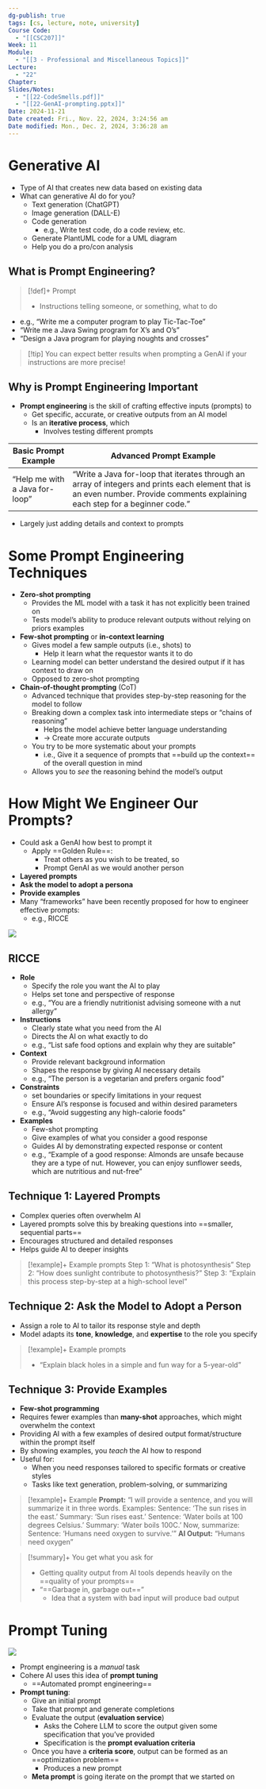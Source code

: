 ```yaml
---
dg-publish: true
tags: [cs, lecture, note, university]
Course Code:
  - "[[CSC207]]"
Week: 11
Module:
  - "[[3 - Professional and Miscellaneous Topics]]"
Lecture:
  - "22"
Chapter: 
Slides/Notes:
  - "[[22-CodeSmells.pdf]]"
  - "[[22-GenAI-prompting.pptx]]"
Date: 2024-11-21
Date created: Fri., Nov. 22, 2024, 3:24:56 am
Date modified: Mon., Dec. 2, 2024, 3:36:28 am
---
```


# Generative AI

- Type of AI that creates new data based on existing data
- What can generative AI do for you?
    - Text generation (ChatGPT)
    - Image generation (DALL-E)
    - Code generation
        - e.g., Write test code, do a code review, etc.
    - Generate PlantUML code for a UML diagram
    - Help you do a pro/con analysis

## What is Prompt Engineering?

> [!def]+ Prompt
> - Instructions telling someone, or something, what to do

- e.g., “Write me a computer program to play Tic-Tac-Toe”
- “Write me a Java Swing program for X’s and O’s”
- “Design a Java program for playing noughts and crosses”

> [!tip] You can expect better results when prompting a GenAI if your instructions are more precise!

## Why is Prompt Engineering Important

- **Prompt engineering** is the skill of crafting effective inputs (prompts) to
    - Get specific, accurate, or creative outputs from an AI model
    - Is an **iterative process**, which
        - Involves testing different prompts

| Basic Prompt Example           | Advanced Prompt Example                                                                                                                                                       |
| ------------------------------ | ----------------------------------------------------------------------------------------------------------------------------------------------------------------------------- |
| “Help me with a Java for-loop” | “Write a Java for-loop that iterates through an array of integers and prints each element that is an even number. Provide comments explaining each step for a beginner code.” |

- Largely just adding details and context to prompts

# Some Prompt Engineering Techniques

- **Zero-shot prompting**
    - Provides the ML model with a task it has not explicitly been trained on
    - Tests model’s ability to produce relevant outputs without relying on priors examples
- **Few-shot prompting** or **in-context learning**
    - Gives model a few sample outputs (i.e., shots) to
        - Help it learn what the requestor wants it to do
    - Learning model can better understand the desired output if it has context to draw on
    - Opposed to zero-shot prompting
- **Chain-of-thought prompting** (CoT)
    - Advanced technique that provides step-by-step reasoning for the model to follow
    - Breaking down a complex task into intermediate steps or “chains of reasoning”
        - Helps the model achieve better language understanding
        - → Create more accurate outputs
    - You try to be more systematic about your prompts
        - i.e., Give it a sequence of prompts that ==build up the context== of the overall question in mind
    - Allows you to *see* the reasoning behind the model’s output

# How Might We Engineer Our Prompts?

- Could ask a GenAI how best to prompt it
    - Apply  ==Golden Rule==:
        - Treat others as you wish to be treated, so
        - Prompt GenAI as we would another person
- **Layered prompts**
- **Ask the model to adopt a persona**
- **Provide examples**
- Many “frameworks” have been recently proposed for how to engineer effective prompts:
    - e.g., RICCE

![](https://i.imgur.com/92vDGp2.png)

## RICCE

- **Role**
    - Specify the role you want the AI to play
    - Helps set tone and perspective of response
    - e.g., “You are a friendly nutritionist advising someone with a nut allergy”
- **Instructions**
    - Clearly state what you need from the AI
    - Directs the AI on what exactly to do
    - e.g., “List safe food options and explain why they are suitable”
- **Context**
    - Provide relevant background information
    - Shapes the response by giving AI necessary details
    - e.g., “The person is a vegetarian and prefers organic food”
- **Constraints**
    - set boundaries or specify limitations in your request
    - Ensure AI’s response is focused and within desired parameters
    - e.g., “Avoid suggesting any high-calorie foods”
- **Examples**
    - Few-shot prompting
    - Give examples of what you consider a good response
    - Guides AI by demonstrating expected response or content
    - e.g., “Example of a good response: Almonds are unsafe because they are a type of nut. However, you can enjoy sunflower seeds, which are nutritious and nut-free”

## Technique 1: Layered Prompts

- Complex queries often overwhelm AI
- Layered prompts solve this by breaking questions into ==smaller, sequential parts==
- Encourages structured and detailed responses
- Helps guide AI to deeper insights

> [!example]+ Example prompts
> Step 1: “What is photosynthesis”
> Step 2: “How does sunlight contribute to photosynthesis?”
> Step 3: “Explain this process step-by-step at a high-school level”

## Technique 2: Ask the Model to Adopt a Person

- Assign a role to AI to tailor its response style and depth
- Model adapts its **tone**, **knowledge**, and **expertise** to the role you specify

> [!example]+ Example prompts
> - “Explain black holes in a simple and fun way for a 5-year-old”

## Technique 3: Provide Examples

- **Few-shot programming**
- Requires fewer examples than **many-shot** approaches, which might overwhelm the context
- Providing AI with a few examples of desired output format/structure within the prompt itself
- By showing examples, you *teach* the AI how to respond
- Useful for:
    - When you need responses tailored to specific formats or creative styles
    - Tasks like text generation, problem-solving, or summarizing

> [!example]+ Example
> **Prompt:** “I will provide a sentence, and you will summarize it in three words. Examples:
> Sentence: ‘The sun rises in the east.’ Summary: ‘Sun rises east.’
> Sentence: ‘Water boils at 100 degrees Celsius.’ Summary: ‘Water boils 100C.’
> Now, summarize:
> Sentence: ‘Humans need oxygen to survive.’”
> **AI Output:**
> “Humans need oxygen”

> [!summary]+ You get what you ask for
> - Getting quality output from AI tools depends heavily on the ==quality of your prompts==
> - “==Garbage in, garbage out==”
>     - Idea that a system with bad input will produce bad output

# Prompt Tuning

![](https://i.imgur.com/7ijY4E9.jpeg)

- Prompt engineering is a *manual* task
- Cohere AI uses this idea of **prompt tuning**
    - ==Automated prompt engineering==
- **Prompt tuning**:
    - Give an initial prompt
    - Take that prompt and generate completions
    - Evaluate the output (**evaluation service**)
        - Asks the Cohere LLM to score the output given some specification that you’ve provided
        - Specification is the **prompt evaluation criteria**
    - Once you have a **criteria score**, output can be formed as an ==optimization problem==
        - Produces a new prompt
    - **Meta prompt** is going iterate on the prompt that we started on

